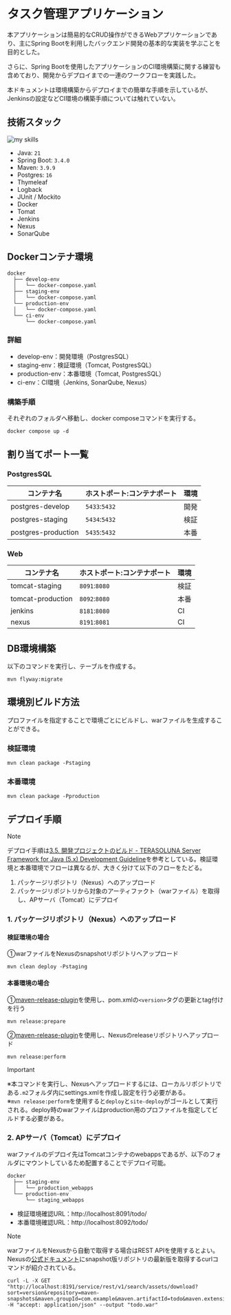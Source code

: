 # タスク管理アプリケーション
本アプリケーションは簡易的なCRUD操作ができるWebアプリケーションであり、主にSpring Bootを利用したバックエンド開発の基本的な実装を学ぶことを目的とした。

さらに、Spring Bootを使用したアプリケーションのCI環境構築に関する練習も含めており、開発からデプロイまでの一連のワークフローを実践した。

本ドキュメントは環境構築からデプロイまでの簡単な手順を示しているが、Jenkinsの設定などCI環境の構築手順については触れていない。<br>

## 技術スタック
<img alt="my skills" src="https://skillicons.dev/icons?theme=light&perline=8&i=java,spring,idea,maven,jenkins,docker,postgres" />

- Java: `21`
- Spring Boot: `3.4.0`
- Maven: `3.9.9`
- Postgres: `16`
- Thymeleaf
- Logback
- JUnit / Mockito
- Docker
- Tomat
- Jenkins
- Nexus
- SonarQube

## Dockerコンテナ環境
```
docker
  ├── develop-env
  │   └── docker-compose.yaml
  ├── staging-env
  │   └── docker-compose.yaml
  └── production-env
  │   └── docker-compose.yaml
  └── ci-env
      └── docker-compose.yaml
```

### 詳細
- develop-env：開発環境（PostgresSQL）
- staging-env：検証環境（Tomcat, PostgresSQL）
- production-env：本番環境（Tomcat, PostgresSQL）
- ci-env：CI環境（Jenkins, SonarQube, Nexus）

### 構築手順
それぞれのフォルダへ移動し、docker composeコマンドを実行する。
```
docker compose up -d
```

## 割り当てポート一覧

### PostgresSQL
|コンテナ名|ホストポート:コンテナポート|環境| 
| ---------- | -------- | ---- | 
|postgres-develop|`5433`:`5432`|開発| 
|postgres-staging|`5434`:`5432`|検証| 
|postgres-production|`5435`:`5432`|本番| 

### Web
|コンテナ名|ホストポート:コンテナポート|環境| 
| ---------- | -------- | ---- | 
|tomcat-staging|`8091`:`8080`|検証| 
|tomcat-production|`8092`:`8080`|本番| 
|jenkins|`8181`:`8080`|CI| 
|nexus|`8191`:`8081`|CI| 
 
## DB環境構築
以下のコマンドを実行し、テーブルを作成する。

```
mvn flyway:migrate
```
 
## 環境別ビルド方法
プロファイルを指定することで環境ごとにビルドし、warファイルを生成することができる。

### 検証環境
```
mvn clean package -Pstaging
```

### 本番環境
```
mvn clean package -Pproduction
```

## デプロイ手順

> [!NOTE]
> デプロイ手順は[3.5. 開発プロジェクトのビルド - TERASOLUNA Server Framework for Java (5.x) Development Guideline](https://terasolunaorg.github.io/guideline/current/ja/ImplementationAtEachLayer/CreateProject.html#createwebapplicationprojectbuilddeploycontinueddeployment)を参考としている。検証環境と本番環境でフローは異なるが、大きく分けて以下のフローをたどる。
> 1. パッケージリポジトリ（Nexus）へのアップロード
> 2. パッケージリポジトリから対象のアーティファクト（warファイル）を取得し、APサーバ（Tomcat）にデプロイ

### 1. パッケージリポジトリ（Nexus）へのアップロード
#### 検証環境の場合
①warファイルをNexusのsnapshotリポジトリへアップロード
```
mvn clean deploy -Pstaging
```

#### 本番環境の場合
①[maven-release-plugin](https://maven.apache.org/maven-release/maven-release-plugin/index.html)を使用し、pom.xmlの`<version>`タグの更新とtag付けを行う
```
mvn release:prepare
```

②[maven-release-plugin](https://maven.apache.org/maven-release/maven-release-plugin/index.html)を使用し、Nexusのreleaseリポジトリへアップロード
```
mvn release:perform
```

> [!IMPORTANT]
> ※本コマンドを実行し、Nexusへアップロードするには、ローカルリポジトリである`.m2`フォルダ内にsettings.xmlを作成し設定を行う必要がある。<br>
> ※`mvn release:perform`を使用すると`deploy`と`site-deploy`がゴールとして実行される。deploy時のwarファイルはproduction用のプロファイルを指定してビルドする必要がある。


### 2. APサーバ（Tomcat）にデプロイ
warファイルのデプロイ先はTomcatコンテナのwebappsであるが、以下のフォルダにマウントしているため配置することでデプロイ可能。

```
docker
  ├── staging-env
  │   └── production_webapps
  └── production-env
      └── staging_webapps
```

- 検証環境確認URL：http://localhost:8091/todo/
- 本番環境確認URL：http://localhost:8092/todo/

> [!NOTE]
> warファイルをNexusから自動で取得する場合はREST APIを使用するとよい。Nexusの[公式ドキュメント]([https://help.sonatype.com/en/search-api.html#SearchAPI-DownloadingtheLatestVersionofanAsset](https://help.sonatype.com/en/search-api.html#SearchAPI-DownloadingtheLatestVersionofanAsset))にsnapshot版リポジトリの最新版を取得するcurlコマンドが紹介されている。
> ```
> curl -L -X GET "http://localhost:8191/service/rest/v1/search/assets/download?sort=version&repository=maven-snapshots&maven.groupId=com.example&maven.artifactId=todo&maven.extension=war" -H "accept: application/json" --output "todo.war"
> ```

